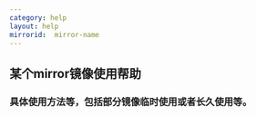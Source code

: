 ```yaml
---
category: help
layout: help
mirrorid:  mirror-name
---
```


## 某个mirror镜像使用帮助

### 具体使用方法等，包括部分镜像临时使用或者长久使用等。